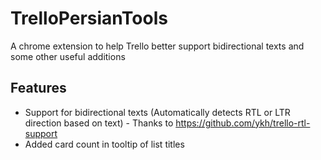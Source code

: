 # TrelloPersianTools
A chrome extension to help Trello better support bidirectional texts and some other useful additions

## Features

* Support for bidirectional texts (Automatically detects RTL or LTR direction based on text) - Thanks to https://github.com/ykh/trello-rtl-support
* Added card count in tooltip of list titles
